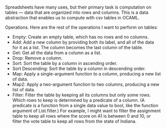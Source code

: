 Spreadsheets have many uses, but their primary task is computation on tables — data that are organized into rows and columns. This is a data abstraction that enables us to compute with csv tables in OCAML.

Operations. Here are the rest of the operations I want to perform on tables:
- Empty: Create an empty table, which has no rows and no columns.
- Add: Add a new column by providing both its label, and all of the data for it as a list. The column becomes the last column of the table.
- Get: Get all the data from a column as a list.
- Drop: Remove a column.
- Sort: Sort the table by a column in ascending order.
- Sort Descending: Sort the table by a column in descending order.
- Map: Apply a single-argument function to a column, producing a new list of data.
- Map2: Apply a two-argument function to two columns, producing a new list of data.
- Filter: Filter the table by keeping all its columns but only some rows. Which rows to keep is determined by a predicate of a column. (A predicate is a function from a single data value to bool, like the function argument of List.filter.) For example, I might want to filter the assignment table to keep all rows where the score on A1 is between 0 and 10, or filter the vote table to keep all rows from the state of Indiana.
